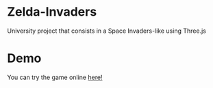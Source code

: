 # Zelda-Invaders
University project that consists in a Space Invaders-like using Three.js

# Demo
You can try the game online [here!](http://elawadi.fr/SIA/ZeldaInvaders/space_invaders_3D.html) 
